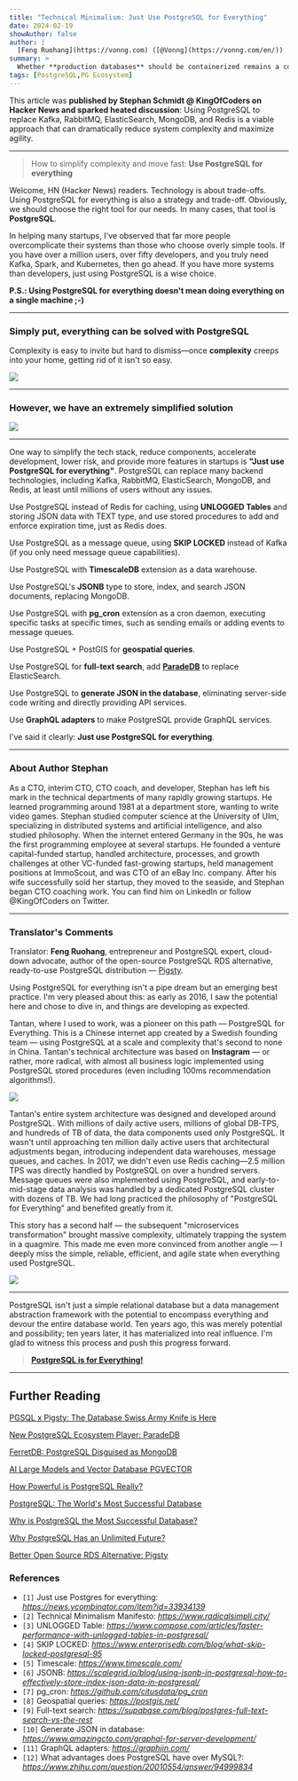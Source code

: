 ```yaml
---
title: "Technical Minimalism: Just Use PostgreSQL for Everything"
date: 2024-02-19
showAuthor: false
author: |
  [Feng Ruohang](https://vonng.com) ([@Vonng](https://vonng.com/en/)) | [WeChat Official Account](https://mp.weixin.qq.com/s/bx2dRxlrtLcM6AD2qsplQQ)
summary: >
  Whether **production databases** should be containerized remains a controversial topic. From a DBA's perspective, I believe that **currently**, putting production databases in Docker is still a bad idea.
tags: [PostgreSQL,PG Ecosystem]
---
```


This article was **published by Stephan Schmidt @ KingOfCoders on Hacker News and sparked heated discussion**: Using PostgreSQL to replace Kafka, RabbitMQ, ElasticSearch, MongoDB, and Redis is a viable approach that can dramatically reduce system complexity and maximize agility.

------

> How to simplify complexity and move fast: **Use PostgreSQL for everything**

Welcome, HN (Hacker News) readers. Technology is about trade-offs. Using PostgreSQL for everything is also a strategy and trade-off. Obviously, we should choose the right tool for our needs. In many cases, that tool is **PostgreSQL**.

In helping many startups, I've observed that far more people overcomplicate their systems than those who choose overly simple tools. If you have over a million users, over fifty developers, and you truly need Kafka, Spark, and Kubernetes, then go ahead. If you have more systems than developers, just using PostgreSQL is a wise choice.

**P.S.: Using PostgreSQL for everything doesn't mean doing everything on a single machine ;-)**

------

### **Simply put, everything can be solved with PostgreSQL**


Complexity is easy to invite but hard to dismiss—once **complexity** creeps into your home, getting rid of it isn't so easy.

![](just-use-pg-1.png)

------

### However, we have an extremely simplified solution

![](just-use-pg-2.png)

------

One way to simplify the tech stack, reduce components, accelerate development, lower risk, and provide more features in startups is **"Just use PostgreSQL for everything"**. PostgreSQL can replace many backend technologies, including Kafka, RabbitMQ, ElasticSearch, MongoDB, and Redis, at least until millions of users without any issues.

Use PostgreSQL instead of Redis for caching, using **UNLOGGED Tables** and storing JSON data with TEXT type, and use stored procedures to add and enforce expiration time, just as Redis does.

Use PostgreSQL as a message queue, using **SKIP LOCKED** instead of Kafka (if you only need message queue capabilities).

Use PostgreSQL with **TimescaleDB** extension as a data warehouse.

Use PostgreSQL's **JSONB** type to store, index, and search JSON documents, replacing MongoDB.

Use PostgreSQL with **pg_cron** extension as a cron daemon, executing specific tasks at specific times, such as sending emails or adding events to message queues.

Use PostgreSQL + PostGIS for **geospatial queries**.

Use PostgreSQL for **full-text search**, add [**ParadeDB**](http://mp.weixin.qq.com/s?__biz=MzU5ODAyNTM5Ng==&mid=2247486913&idx=1&sn=3b7d8cf3f0e323932aba52c897f3c7a4&chksm=fe4b381ac93cb10cc6175c4c7978b5903946d369fe0084fbae5edf76ab08d84134260f28dffc&scene=21#wechat_redirect) to replace ElasticSearch.

Use PostgreSQL to **generate JSON in the database**, eliminating server-side code writing and directly providing API services.

Use **GraphQL adapters** to make PostgreSQL provide GraphQL services.

I've said it clearly: **Just use PostgreSQL for everything**.


------

### About Author Stephan

As a CTO, interim CTO, CTO coach, and developer, Stephan has left his mark in the technical departments of many rapidly growing startups. He learned programming around 1981 at a department store, wanting to write video games. Stephan studied computer science at the University of Ulm, specializing in distributed systems and artificial intelligence, and also studied philosophy. When the internet entered Germany in the 90s, he was the first programming employee at several startups. He founded a venture capital-funded startup, handled architecture, processes, and growth challenges at other VC-funded fast-growing startups, held management positions at ImmoScout, and was CTO of an eBay Inc. company. After his wife successfully sold her startup, they moved to the seaside, and Stephan began CTO coaching work. You can find him on LinkedIn or follow @KingOfCoders on Twitter.



------

### Translator's Comments

Translator: **Feng Ruohang**, entrepreneur and PostgreSQL expert, cloud-down advocate, author of the open-source PostgreSQL RDS alternative, ready-to-use PostgreSQL distribution — [Pigsty](http://mp.weixin.qq.com/s?__biz=MzU5ODAyNTM5Ng==&mid=2247485518&idx=1&sn=3d5f3c753facc829b2300a15df50d237&chksm=fe4b3d95c93cb4833b8e80433cff46a893f939154be60a2a24ee96598f96b32271301abfda1f&scene=21#wechat_redirect).

Using PostgreSQL for everything isn't a pipe dream but an emerging best practice. I'm very pleased about this: as early as 2016, I saw the potential here and chose to dive in, and things are developing as expected.

Tantan, where I used to work, was a pioneer on this path — PostgreSQL for Everything. This is a Chinese internet app created by a Swedish founding team — using PostgreSQL at a scale and complexity that's second to none in China. Tantan's technical architecture was based on **Instagram** — or rather, more radical, with almost all business logic implemented using PostgreSQL stored procedures (even including 100ms recommendation algorithms!).

![](just-use-pg-arch-1.jpg)

Tantan's entire system architecture was designed and developed around PostgreSQL. With millions of daily active users, millions of global DB-TPS, and hundreds of TB of data, the data components used only PostgreSQL. It wasn't until approaching ten million daily active users that architectural adjustments began, introducing independent data warehouses, message queues, and caches. In 2017, we didn't even use Redis caching—2.5 million TPS was directly handled by PostgreSQL on over a hundred servers. Message queues were also implemented using PostgreSQL, and early-to-mid-stage data analysis was handled by a dedicated PostgreSQL cluster with dozens of TB. We had long practiced the philosophy of "PostgreSQL for Everything" and benefited greatly from it.

This story has a second half — the subsequent "microservices transformation" brought massive complexity, ultimately trapping the system in a quagmire. This made me even more convinced from another angle — I deeply miss the simple, reliable, efficient, and agile state when everything used PostgreSQL.

![](just-use-pg-arch-2.png)


------

PostgreSQL isn't just a simple relational database but a data management abstraction framework with the potential to encompass everything and devour the entire database world. Ten years ago, this was merely potential and possibility; ten years later, it has materialized into real influence. I'm glad to witness this process and push this progress forward.

> [**PostgreSQL is for Everything!**](http://mp.weixin.qq.com/s?__biz=MzU5ODAyNTM5Ng==&mid=2247486215&idx=1&sn=52ce37a537336a6d07448f35c7bc4cfd&chksm=fe4b3edcc93cb7ca2dc87602430c2beb09ae5e7dcb568158541a1bd026e305d69d94cea81da4&scene=21#wechat_redirect)


------

## Further Reading

[PGSQL x Pigsty: The Database Swiss Army Knife is Here](https://mp.weixin.qq.com/s?__biz=MzU5ODAyNTM5Ng==&mid=2247486215&idx=1&sn=52ce37a537336a6d07448f35c7bc4cfd&scene=21#wechat_redirect)

[New PostgreSQL Ecosystem Player: ParadeDB](http://mp.weixin.qq.com/s?__biz=MzU5ODAyNTM5Ng==&mid=2247486913&idx=1&sn=3b7d8cf3f0e323932aba52c897f3c7a4&chksm=fe4b381ac93cb10cc6175c4c7978b5903946d369fe0084fbae5edf76ab08d84134260f28dffc&scene=21#wechat_redirect)

[FerretDB: PostgreSQL Disguised as MongoDB](https://mp.weixin.qq.com/s?__biz=MzU5ODAyNTM5Ng==&mid=2247486241&idx=1&sn=f39b87095837b042e74f55f8e60bb7a9&scene=21#wechat_redirect)

[AI Large Models and Vector Database PGVECTOR](https://mp.weixin.qq.com/s?__biz=MzU5ODAyNTM5Ng==&mid=2247485589&idx=1&sn=931f2d794e9b8486f623f746db9f00cd&scene=21#wechat_redirect)

[How Powerful is PostgreSQL Really?](https://mp.weixin.qq.com/s?__biz=MzU5ODAyNTM5Ng==&mid=2247485240&idx=1&sn=9052f03ae2ef21d9e21037fd7a1fa7fe&scene=21#wechat_redirect)

[PostgreSQL: The World's Most Successful Database](https://mp.weixin.qq.com/s?__biz=MzU5ODAyNTM5Ng==&mid=2247485685&idx=1&sn=688f6d6d0f4128d7f77d710f04ff9024&scene=21#wechat_redirect)

[Why is PostgreSQL the Most Successful Database?](https://mp.weixin.qq.com/s?__biz=MzU5ODAyNTM5Ng==&mid=2247485216&idx=1&sn=1b59c7dda5f347145c2f39d2679a274d&scene=21#wechat_redirect)

[Why PostgreSQL Has an Unlimited Future?](https://mp.weixin.qq.com/s?__biz=MzU5ODAyNTM5Ng==&mid=2247484591&idx=1&sn=a6ab13d93bfa26fca969ba163b01e1d5&scene=21#wechat_redirect)

[Better Open Source RDS Alternative: Pigsty](https://mp.weixin.qq.com/s?__biz=MzU5ODAyNTM5Ng==&mid=2247485518&idx=1&sn=3d5f3c753facc829b2300a15df50d237&scene=21#wechat_redirect)



### References

- `[1]` Just use Postgres for everything: *https://news.ycombinator.com/item?id=33934139*
- `[2]` Technical Minimalism Manifesto: *https://www.radicalsimpli.city/*
- `[3]` UNLOGGED Table: *https://www.compose.com/articles/faster-performance-with-unlogged-tables-in-postgresql/*
- `[4]` SKIP LOCKED: *https://www.enterprisedb.com/blog/what-skip-locked-postgresql-95*
- `[5]` Timescale: *https://www.timescale.com/*
- `[6]` JSONB: *https://scalegrid.io/blog/using-jsonb-in-postgresql-how-to-effectively-store-index-json-data-in-postgresql/*
- `[7]` pg_cron: *https://github.com/citusdata/pg_cron*
- `[8]` Geospatial queries: *https://postgis.net/*
- `[9]` Full-text search: *https://supabase.com/blog/postgres-full-text-search-vs-the-rest*
- `[10]` Generate JSON in database: *https://www.amazingcto.com/graphql-for-server-development/*
- `[11]` GraphQL adapters: *https://graphjin.com/*
- `[12]` What advantages does PostgreSQL have over MySQL?: *https://www.zhihu.com/question/20010554/answer/94999834*
